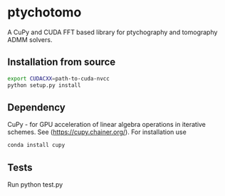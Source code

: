 # ptychotomo
A CuPy and CUDA FFT based library for ptychography and tomography ADMM solvers.

## Installation from source
```bash
export CUDACXX=path-to-cuda-nvcc
python setup.py install
```

## Dependency
CuPy - for GPU acceleration of linear algebra operations in iterative schemes.
See (https://cupy.chainer.org/). For installation use

```bash
conda install cupy
```

## Tests
Run python test.py 
